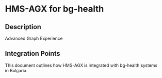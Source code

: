 # HMS-AGX for bg-health

## Description

Advanced Graph Experience

## Integration Points

This document outlines how HMS-AGX is integrated with bg-health systems in Bulgaria.
